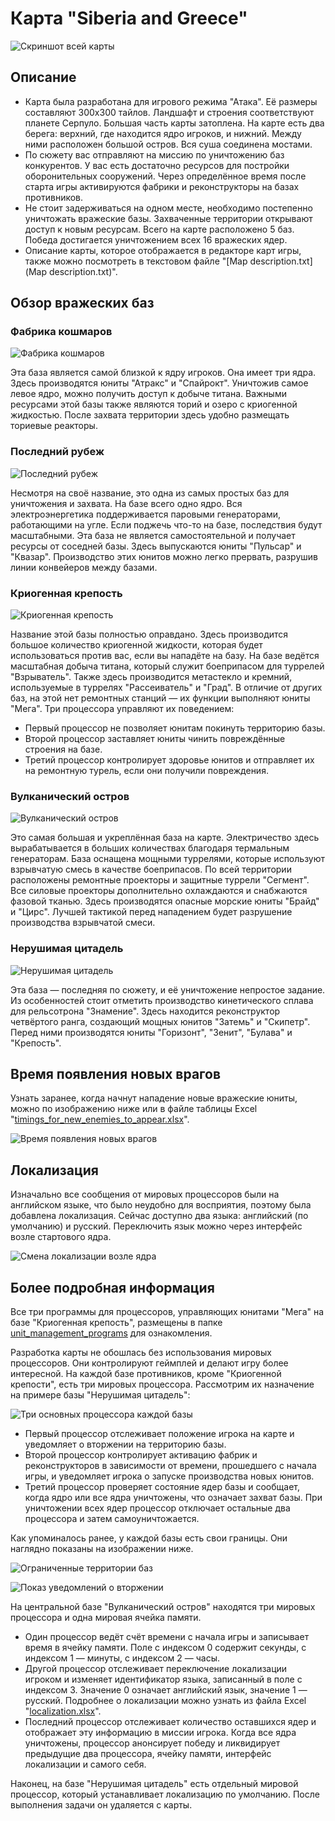 # Карта "Siberia and Greece"

![Скриншот всей карты](demonstrative_material/screenshot_of_the_entire_map.png)

## Описание

- Карта была разработана для игрового режима "Атака". Её размеры составляют 300x300 тайлов. Ландшафт и строения соответствуют планете Серпуло. Большая часть карты затоплена. На карте есть два берега: верхний, где находится ядро игроков, и нижний. Между ними расположен большой остров. Вся суша соединена мостами.
- По сюжету вас отправляют на миссию по уничтожению баз конкурентов. У вас есть достаточно ресурсов для постройки оборонительных сооружений. Через определённое время после старта игры активируются фабрики и реконструкторы на базах противников.
- Не стоит задерживаться на одном месте, необходимо постепенно уничтожать вражеские базы. Захваченные территории открывают доступ к новым ресурсам. Всего на карте расположено 5 баз. Победа достигается уничтожением всех 16 вражеских ядер.
- Описание карты, которое отображается в редакторе карт игры, также можно посмотреть в текстовом файле "[Map description.txt](Map description.txt)".

## Обзор вражеских баз

### Фабрика кошмаров

![Фабрика кошмаров](demonstrative_material/reviews_of_enemy_bases/nightmare_factory.png)

Эта база является самой близкой к ядру игроков. Она имеет три ядра. Здесь производятся юниты "Атракс" и "Спайрокт". Уничтожив самое левое ядро, можно получить доступ к добыче титана. Важными ресурсами этой базы также являются торий и озеро с криогенной жидкостью. После захвата территории здесь удобно размещать ториевые реакторы.

### Последний рубеж

![Последний рубеж](demonstrative_material/reviews_of_enemy_bases/last_frontier.png)

Несмотря на своё название, это одна из самых простых баз для уничтожения и захвата. На базе всего одно ядро. Вся электроэнергетика поддерживается паровыми генераторами, работающими на угле. Если поджечь что-то на базе, последствия будут масштабными. Эта база не является самостоятельной и получает ресурсы от соседней базы. Здесь выпускаются юниты "Пульсар" и "Квазар". Производство этих юнитов можно легко прервать, разрушив линии конвейеров между базами.

### Криогенная крепость

![Криогенная крепость](demonstrative_material/reviews_of_enemy_bases/cryogen_fortress.png)

Название этой базы полностью оправдано. Здесь производится большое количество криогенной жидкости, которая будет использоваться против вас, если вы нападёте на базу. На базе ведётся масштабная добыча титана, который служит боеприпасом для туррелей "Взрыватель". Также здесь производится метастекло и кремний, используемые в туррелях "Рассеиватель" и "Град". В отличие от других баз, на этой нет ремонтных станций — их функции выполняют юниты "Мега". Три процессора управляют их поведением:

- Первый процессор не позволяет юнитам покинуть территорию базы.
- Второй процессор заставляет юниты чинить повреждённые строения на базе.
- Третий процессор контролирует здоровье юнитов и отправляет их на ремонтную турель, если они получили повреждения.

### Вулканический остров

![Вулканический остров](demonstrative_material/reviews_of_enemy_bases/volcanic_island.png)

Это самая большая и укреплённая база на карте. Электричество здесь вырабатывается в больших количествах благодаря термальным генераторам. База оснащена мощными туррелями, которые используют взрывчатую смесь в качестве боеприпасов. По всей территории расположены ремонтные проекторы и защитные туррели "Сегмент". Все силовые проекторы дополнительно охлаждаются и снабжаются фазовой тканью. Здесь производятся опасные морские юниты "Брайд" и "Цирс". Лучшей тактикой перед нападением будет разрушение производства взрывчатой смеси.

### Нерушимая цитадель

![Нерушимая цитадель](demonstrative_material/reviews_of_enemy_bases/indestructible_citadel.png)

Эта база — последняя по сюжету, и её уничтожение непростое задание. Из особенностей стоит отметить производство кинетического сплава для рельсотрона "Знамение". Здесь находится реконструктор четвёртого ранга, создающий мощных юнитов "Затемь" и "Скипетр". Перед ними производятся юниты "Горизонт", "Зенит", "Булава" и "Крепость".

## Время появления новых врагов

Узнать заранее, когда начнут нападение новые вражеские юниты, можно по изображению ниже или в файле таблицы Excel "[timings_for_new_enemies_to_appear.xlsx](timings_for_new_enemies_to_appear.xlsx)".

![Время появления новых врагов](demonstrative_material/timings_for_new_enemies_to_appear.png)

## Локализация

Изначально все сообщения от мировых процессоров были на английском языке, что было неудобно для восприятия, поэтому была добавлена локализация. Сейчас доступно два языка: английский (по умолчанию) и русский. Переключить язык можно через интерфейс возле стартового ядра.

![Смена локализации возле ядра](demonstrative_material/localization_change_near_the_core.gif)

## Более подробная информация

Все три программы для процессоров, управляющих юнитами "Мега" на базе "Криогенная крепость", размещены в папке [unit_management_programs](unit_management_programs/) для ознакомления.

Разработка карты не обошлась без использования мировых процессоров. Они контролируют геймплей и делают игру более интересной. На каждой базе противников, кроме "Криогенной крепости", есть три мировых процессора. Рассмотрим их назначение на примере базы "Нерушимая цитадель":

![Три основных процессора каждой базы](demonstrative_material/three_main_processors_of_each_base.gif)

- Первый процессор отслеживает положение игрока на карте и уведомляет о вторжении на территорию базы.
- Второй процессор контролирует активацию фабрик и реконструкторов в зависимости от времени, прошедшего с начала игры, и уведомляет игрока о запуске производства новых юнитов.
- Третий процессор проверяет состояние ядер базы и сообщает, когда ядро или все ядра уничтожены, что означает захват базы. При уничтожении всех ядер процессор отключает остальные два процессора и затем самоуничтожается.

Как упоминалось ранее, у каждой базы есть свои границы. Они наглядно показаны на изображении ниже.

![Ограниченные территории баз](demonstrative_material/limited_territories_of_bases.png)

![Показ уведомлений о вторжении](demonstrative_material/displaying_intrusion_notifications.gif)

На центральной базе "Вулканический остров" находятся три мировых процессора и одна мировая ячейка памяти.
- Один процессор ведёт счёт времени с начала игры и записывает время в ячейку памяти. Поле с индексом 0 содержит секунды, с индексом 1 — минуты, с индексом 2 — часы.
- Другой процессор отслеживает переключение локализации игроком и изменяет идентификатор языка, записанный в поле с индексом 3. Значение 0 означает английский язык, значение 1 — русский. Подробнее о локализации можно узнать из файла Excel "[localization.xlsx](localization.xlsx)".
- Последний процессор отслеживает количество оставшихся ядер и отображает эту информацию в миссии игрока. Когда все ядра уничтожены, процессор анонсирует победу и ликвидирует предыдущие два процессора, ячейку памяти, интерфейс локализации и самого себя.

Наконец, на базе "Нерушимая цитадель" есть отдельный мировой процессор, который устанавливает локализацию по умолчанию. После выполнения задачи он удаляется с карты.